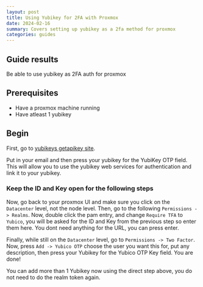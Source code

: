 ```yaml
---
layout: post
title: Using Yubikey for 2FA with Proxmox
date: 2024-02-16
summary: Covers setting up yubikey as a 2fa method for proxmox
categories: guides
---
```


## Guide results

Be able to use yubikey as 2FA auth for proxmox

## Prerequisites

- Have a proxmox machine running
- Have atleast 1 yubikey

## Begin

First, go to [yubikeys getapikey site](upgrade.yubico.com/getapikey/).

Put in your email and then press your yubikey for the YubiKey OTP field. This will allow you to use the yubikey web services for authentication and link it to your yubikey.

### Keep the ID and Key open for the following steps

Now, go back to your proxmox UI and make sure you click on the `Datacenter` level, not the node level. Then, go to the following `Permissions -> Realms`. Now, double click the pam entry, and change `Require TFA` to `Yubico`, you will be asked for the ID and Key from the previous step so enter them here. You dont need anything for the URL, you can press enter.

Finally, while still on the `Datacenter` level, go to `Permissions -> Two Factor`. Now, press `Add -> Yubico OTP` choose the user you want this for, put any description, then press your Yubikey for the Yubico OTP Key field. You are done!

You can add more than 1 Yubikey now using the direct step above, you do not need to do the realm token again.
